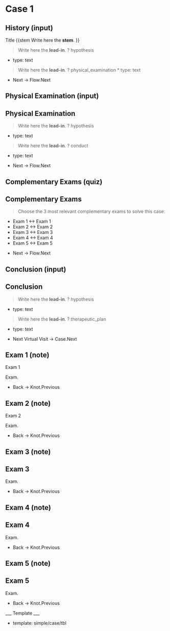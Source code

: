 # Case 1

## History (input)

Title
{{stem
Write here the **stem**.
}}

> Write here the **lead-in**.
? hypothesis
  * type: text

> Write here the **lead-in**.
? physical_examination
    * type: text

* Next -> Flow.Next

## Physical Examination (input)

<h2>Physical Examination</h2>

> Write here the **lead-in**.
? hypothesis
  * type: text

> Write here the **lead-in**.
? conduct
  * type: text

* Next -> Flow.Next

## Complementary Exams (quiz)

<h2>Complementary Exams</h2>

> Choose the 3 most relevant complementary exams to solve this case:
+ Exam 1 <-> Exam 1
+ Exam 2 <-> Exam 2
+ Exam 3 <-> Exam 3
+ Exam 4 <-> Exam 4
+ Exam 5 <-> Exam 5

* Next -> Flow.Next

## Conclusion (input)

<h2>Conclusion</h2>

> Write here the **lead-in**.
? hypothesis
  * type: text

> Write here the **lead-in**.
? therapeutic_plan
  * type: text

* Next Virtual Visit -> Case.Next

## Exam 1 (note)

Exam 1

Exam.

* Back -> Knot.Previous

## Exam 2 (note)

Exam 2

Exam.

* Back -> Knot.Previous

## Exam 3 (note)

<h2>Exam 3</h2>

Exam.

* Back -> Knot.Previous

## Exam 4 (note)

<h2>Exam 4</h2>

Exam.

* Back -> Knot.Previous

## Exam 5 (note)

<h2>Exam 5</h2>

Exam.

* Back -> Knot.Previous

___ Template ___

* template: simple/case/tbl
